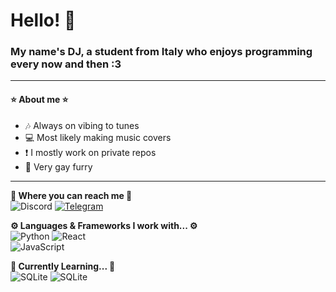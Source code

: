 # Hello! 👋 
### My name's DJ, a student from Italy who enjoys programming every now and then :3
---
#### ⭐ About me ⭐
- 🎶 Always on vibing to tunes
- 💻 Most likely making music covers 
- ❗️ I mostly work on private repos
- 🦊 Very gay furry
---

**💙 Where you can reach me 💙**\
<img alt="Discord" src="https://img.shields.io/badge/DJ__001-0656-7289da?style=for-the-badge&logo=discord&logoColor=white"/> <a href="https://t.me/dj00_1"><img alt="Telegram" src="https://img.shields.io/badge/@dj00_1-2CA5E0?style=for-the-badge&logo=telegram&logoColor=white"/></a>

**⚙ Languages & Frameworks I work with... ⚙**\
<img alt="Python" src="https://img.shields.io/badge/python%20-yellow.svg?&style=for-the-badge&logo=python&logoColor=white"/> <img alt="React" src="https://img.shields.io/badge/react-blue.svg?&style=for-the-badge&logo=react&logoColor=white"/>\
<img alt="JavaScript" src="https://img.shields.io/badge/javascript%20-%23323330.svg?&style=for-the-badge&logo=javascript&logoColor=%23F7DF1E"/>

**📖 Currently Learning... 📖**\
<img alt="SQLite" src="https://img.shields.io/badge/sqlite%20-003B57.svg?&style=for-the-badge&logo=sqlite&logoColor=white"/> <img alt="SQLite" src="https://img.shields.io/badge/markdown%20-000000.svg?&style=for-the-badge&logo=markdown&logoColor=white"/> 
